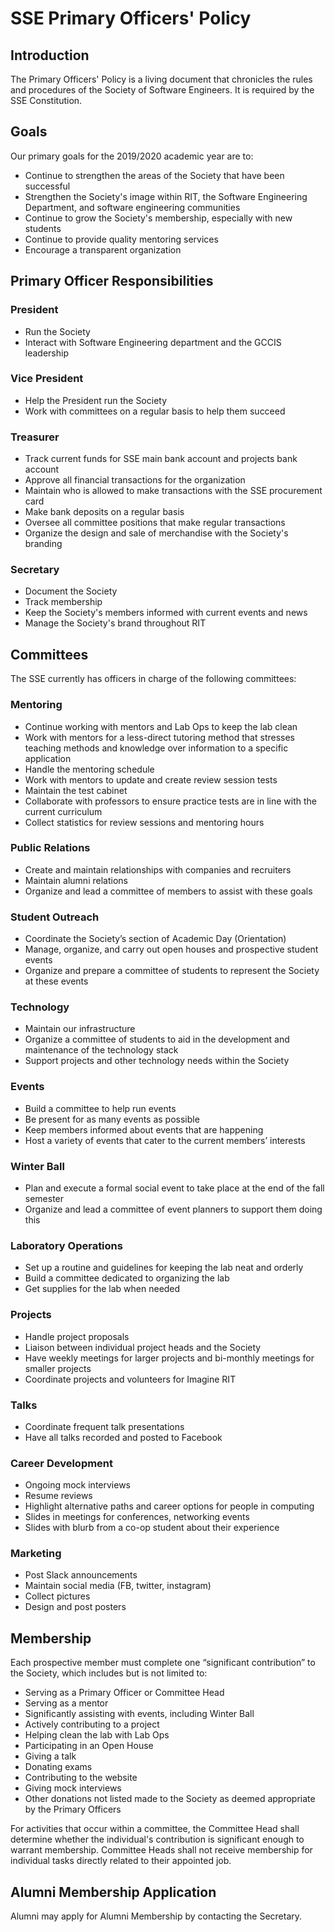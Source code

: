SSE Primary Officers' Policy
============================

Introduction
------------
The Primary Officers' Policy is a living document that chronicles the rules and
procedures of the Society of Software Engineers. It is required by the SSE
Constitution.

Goals
-----
Our primary goals for the 2019/2020 academic year are to:

* Continue to strengthen the areas of the Society that have been successful
* Strengthen the Society's image within RIT, the Software Engineering Department, and software engineering communities
* Continue to grow the Society's membership, especially with new students
* Continue to provide quality mentoring services
* Encourage a transparent organization

Primary Officer Responsibilities
--------------------------------
### President
* Run the Society
* Interact with Software Engineering department and the GCCIS leadership

### Vice President
* Help the President run the Society
* Work with committees on a regular basis to help them succeed

### Treasurer
* Track current funds for SSE main bank account and projects bank account 
* Approve all financial transactions for the organization 
* Maintain who is allowed to make transactions with the SSE procurement card
* Make bank deposits on a regular basis
* Oversee all committee positions that make regular transactions
* Organize the design and sale of merchandise with the Society's branding

### Secretary
* Document the Society
* Track membership
* Keep the Society's members informed with current events and news
* Manage the Society's brand throughout RIT

Committees
----------

The SSE currently has officers in charge of the following committees:

### Mentoring

* Continue working with mentors and Lab Ops to keep the lab clean 
* Work with mentors for a less-direct tutoring method that stresses teaching methods and knowledge over information to a specific application
* Handle the mentoring schedule
* Work with mentors to update and create review session tests
* Maintain the test cabinet
* Collaborate with professors to ensure practice tests are in line with the current curriculum
* Collect statistics for review sessions and mentoring hours

### Public Relations

* Create and maintain relationships with companies and recruiters
* Maintain alumni relations
* Organize and lead a committee of members to assist with these goals

### Student Outreach

* Coordinate the Society’s section of Academic Day (Orientation)
* Manage, organize, and carry out open houses and prospective student events
* Organize and prepare a committee of students to represent the Society at these events

### Technology

* Maintain our infrastructure
* Organize a committee of students to aid in the development and maintenance of the technology stack
* Support projects and other technology needs within the Society

### Events

* Build a committee to help run events
* Be present for as many events as possible
* Keep members informed about events that are happening
* Host a variety of events that cater to the current members’ interests

### Winter Ball

* Plan and execute a formal social event to take place at the end of the fall semester
* Organize and lead a committee of event planners to support them doing this

### Laboratory Operations

* Set up a routine and guidelines for keeping the lab neat and orderly
* Build a committee dedicated to organizing the lab
* Get supplies for the lab when needed

### Projects

* Handle project proposals
* Liaison between individual project heads and the Society
* Have weekly meetings for larger projects and bi-monthly meetings for smaller projects
* Coordinate projects and volunteers for Imagine RIT

### Talks

* Coordinate frequent talk presentations
* Have all talks recorded and posted to Facebook

### Career Development

* Ongoing mock interviews
* Resume reviews
* Highlight alternative paths and career options for people in computing
* Slides in meetings for conferences, networking events
* Slides with blurb from a co-op student about their experience

### Marketing

* Post Slack announcements
* Maintain social media (FB, twitter, instagram)
* Collect pictures
* Design and post posters

Membership
----------
Each prospective member must complete one “significant contribution” to the Society, which includes but is not limited to:

* Serving as a Primary Officer or Committee Head
* Serving as a mentor
* Significantly assisting with events, including Winter Ball
* Actively contributing to a project
* Helping clean the lab with Lab Ops
* Participating in an Open House
* Giving a talk
* Donating exams
* Contributing to the website
* Giving mock interviews
* Other donations not listed made to the Society as deemed appropriate by the Primary Officers

For activities that occur within a committee, the Committee Head shall
determine whether the individual's contribution is significant enough to
warrant membership. Committee Heads shall not receive membership for 
individual tasks directly related to their appointed job.

Alumni Membership Application
-----------------------------
Alumni may apply for Alumni Membership by contacting the Secretary. 
